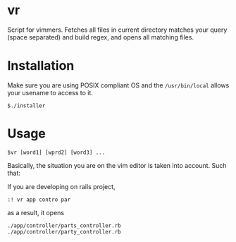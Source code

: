 vr
==========================

Script for vimmers.
Fetches all files in current directory matches
your query (space separated) and build regex,
and opens all matching files.

Installation
==========================

Make sure you are using POSIX compliant OS and
the `/usr/bin/local` allows your usename to access
to it.

```
$./installer
```

Usage
=========================

```
$vr [word1] [wprd2] [word3] ...
```

Basically, the situation you are on the vim editor is
taken into account. Such that:

If you are developing on rails project,

```
:! vr app contro par
```

as a result, it opens

```
./app/controller/parts_controller.rb
./app/controller/party_controller.rb
```


